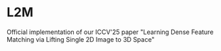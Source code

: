 # L2M
Official implementation of our ICCV'25 paper "Learning Dense Feature Matching via Lifting Single 2D Image to 3D Space"
